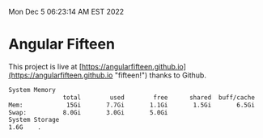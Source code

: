 Mon Dec  5 06:23:14 AM EST 2022

# Angular Fifteen


This project is live at [https://angularfifteen.github.io](https://angularfifteen.github.io "fifteen!") thanks to Github.

```bash
System Memory
               total        used        free      shared  buff/cache   available
Mem:            15Gi       7.7Gi       1.1Gi       1.5Gi       6.5Gi       5.8Gi
Swap:          8.0Gi       3.0Gi       5.0Gi
System Storage
1.6G	.
